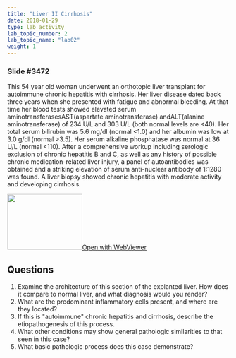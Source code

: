 ```yaml
---
title: "Liver II Cirrhosis"
date: 2018-01-29
type: lab_activity
lab_topic_number: 2
lab_topic_name: "lab02"
weight: 1
---
```

<div class="entrybody">
<h3>Slide #3472</h3>

<p>This 54 year old woman underwent an orthotopic liver transplant for autoimmune chronic hepatitis with cirrhosis. Her liver disease dated back three years when she presented with fatigue and abnormal bleeding. At that time her blood tests showed elevated serum aminotransferases<span class="caps">AST</span>(aspartate aminotransferase) and<span class="caps">ALT</span>(alanine aminotransferase) of 234 U/L and 303 U/L (both normal levels are &lt;40). Her total serum bilirubin was 5.6 mg/dl (normal &lt;1.0) and her albumin was low at 3.0 g/dl (normal &gt;3.5). Her serum alkaline phosphatase was normal at 36 U/L (normal &lt;110). After a comprehensive workup including serologic exclusion of chronic hepatitis B and C, as well as any history of possible chronic medication-related liver injury, a panel of autoantibodies was obtained and a striking elevation of serum anti-nuclear antibody of 1:1280 was found. A liver biopsy showed chronic hepatitis with moderate activity and developing cirrhosis.</p>

<div class="thumbnail"><a href="http://virtualslides.cumc.columbia.edu/3472.svs/view.apml?" target="_blank"><img alt="" src="/assets/images/slide_3472.jpg" width="170" height="126" class="mt-image-left"></a><a href="http://virtualslides.cumc.columbia.edu/3472.svs/view.apml?" target="_blank">Open with WebViewer</a></div>

<h2>Questions</h2>


<ol>
<li>Examine the architecture of this section of the explanted liver. How does it compare to normal liver, and what diagnosis would you render?</li>
<li>What are the predominant inflammatory cells present, and where are they located?</li>
<li>If this is "autoimmune" chronic hepatitis and cirrhosis, describe the etiopathogenesis of this process.</li>
<li>What other conditions may show general pathologic similarities to that seen in this case?</li>
<li>What basic pathologic process does this case demonstrate?</li>
</ol>


						
</div>
